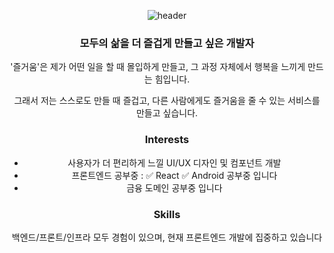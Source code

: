 

<div align=center> 

  ![header](https://capsule-render.vercel.app/api?type=waving&height=300&color=gradient&text=KimRiun&reversal=false&animation=fadeIn)

### 모두의 삶을 더 즐겁게 만들고 싶은 개발자

'즐거움'은 제가 어떤 일을 할 때 몰입하게 만들고, 그 과정 자체에서 행복을 느끼게 만드는 힘입니다.

그래서 저는 스스로도 만들 때 즐겁고, 다른 사람에게도 즐거움을 줄 수 있는 서비스를 만들고 싶습니다.

### Interests
- 사용자가 더 편리하게 느낄 UI/UX 디자인 및 컴포넌트 개발
- 프론트엔드 공부중 : :white_check_mark: React :white_check_mark: Android 공부중 입니다
- 금융 도메인 공부중 입니다



### Skills

백엔드/프론트/인프라 모두 경험이 있으며, 현재 프론트엔드 개발에 집중하고 있습니다

</div>

<!--
**KimRiun/KimRiun** is a ✨ _special_ ✨ repository because its `README.md` (this file) appears on your GitHub profile.

Here are some ideas to get you started:

- 🔭 I’m currently working on ...
- 🌱 I’m currently learning ...
- 👯 I’m looking to collaborate on ...
- 🤔 I’m looking for help with ...
- 💬 Ask me about ...
- 📫 How to reach me: ...
- 😄 Pronouns: ...
- ⚡ Fun fact: ...
-->
